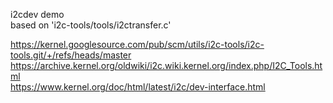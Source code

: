 i2cdev demo <br>
based on 'i2c-tools/tools/i2ctransfer.c'

https://kernel.googlesource.com/pub/scm/utils/i2c-tools/i2c-tools.git/+/refs/heads/master <br>
https://archive.kernel.org/oldwiki/i2c.wiki.kernel.org/index.php/I2C_Tools.html <br>
https://www.kernel.org/doc/html/latest/i2c/dev-interface.html
